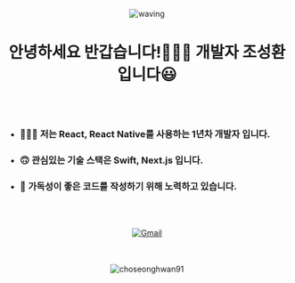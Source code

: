 <div align='center'>
	
![waving](https://capsule-render.vercel.app/api?type=waving&height=200&text=ChoSeongHwan&fontAlign=65&fontAlignY=40&color=gradient)
</div>
	
<h1 align='center'>안녕하세요 반갑습니다!🙋🏻‍♂️ 개발자 조성환 입니다😃</h1>

</br>
</br>

<ul>
	<li><h3>👨🏻‍💻 저는 React, React Native를 사용하는 1년차 개발자 입니다.</h3></li>
	<li><h3>🙃 관심있는 기술 스택은 Swift, Next.js 입니다.</h3></li>
	<li><h3>🙂 가독성이 좋은 코드를 작성하기 위해 노력하고 있습니다.</h3></li>
</ul>

</br>
</br>

<div align='center'>
	
[![Gmail](https://img.shields.io/badge/Gmail-D14836?style=for-the-badge&logo=gmail&logoColor=white&link=mailto:choseonghwan91@gmail.com)](mailto:choseonghwan91@gmail.com)
</div>

</br>
</br>

<div align='center'><img align="center" src="https://github-readme-stats.vercel.app/api/top-langs?username=choseonghwan91&show_icons=true&locale=en&layout=compact" alt="choseonghwan91" /></div>


